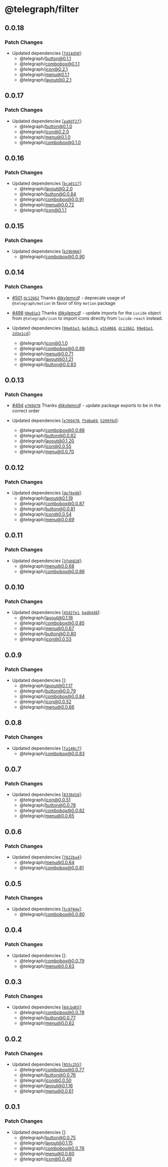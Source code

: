 # @telegraph/filter

## 0.0.18

### Patch Changes

- Updated dependencies [[`fd14d50`](https://github.com/knocklabs/telegraph/commit/fd14d509c3f3f76eafc07d08c73e30db79255a2e)]:
  - @telegraph/button@0.1.1
  - @telegraph/combobox@0.1.1
  - @telegraph/icon@0.2.1
  - @telegraph/menu@0.1.1
  - @telegraph/layout@0.2.1

## 0.0.17

### Patch Changes

- Updated dependencies [[`aa0df27`](https://github.com/knocklabs/telegraph/commit/aa0df2714578f411fd7c80ce3610713d6e77d053)]:
  - @telegraph/button@0.1.0
  - @telegraph/icon@0.2.0
  - @telegraph/menu@0.1.0
  - @telegraph/combobox@0.1.0

## 0.0.16

### Patch Changes

- Updated dependencies [[`bca0117`](https://github.com/knocklabs/telegraph/commit/bca011776c3b8b96e4f46a049578fcd7a167e052)]:
  - @telegraph/layout@0.2.0
  - @telegraph/button@0.0.84
  - @telegraph/combobox@0.0.91
  - @telegraph/menu@0.0.72
  - @telegraph/icon@0.1.1

## 0.0.15

### Patch Changes

- Updated dependencies [[`b29b966`](https://github.com/knocklabs/telegraph/commit/b29b966ae01a20e17d1839296ba5ba155e967621)]:
  - @telegraph/combobox@0.0.90

## 0.0.14

### Patch Changes

- [#501](https://github.com/knocklabs/telegraph/pull/501) [`dc12662`](https://github.com/knocklabs/telegraph/commit/dc12662f6f41697d976d0978871a567d564777e8) Thanks [@kylemcd](https://github.com/kylemcd)! - deprecate usage of `@telegraph/motion` in favor of tiny `motion` package

- [#498](https://github.com/knocklabs/telegraph/pull/498) [`99e01e3`](https://github.com/knocklabs/telegraph/commit/99e01e3dcf7508af0bfae14e9b62cccff7af3388) Thanks [@kylemcd](https://github.com/kylemcd)! - update imports for the `Lucide` object from `@telegraph/icon` to import icons directly from `lucide-react` instead.

- Updated dependencies [[`99e01e3`](https://github.com/knocklabs/telegraph/commit/99e01e3dcf7508af0bfae14e9b62cccff7af3388), [`6e5d6c3`](https://github.com/knocklabs/telegraph/commit/6e5d6c313f630f2095c7ef3622520daf8e3ab1e2), [`e554068`](https://github.com/knocklabs/telegraph/commit/e554068b0f9ca5a1e8fe9d6f27dd2a30373a3cc8), [`dc12662`](https://github.com/knocklabs/telegraph/commit/dc12662f6f41697d976d0978871a567d564777e8), [`99e01e3`](https://github.com/knocklabs/telegraph/commit/99e01e3dcf7508af0bfae14e9b62cccff7af3388), [`2d3e1cd`](https://github.com/knocklabs/telegraph/commit/2d3e1cddd8a6bfac7108e350649f81bdc18f57c8)]:
  - @telegraph/icon@0.1.0
  - @telegraph/combobox@0.0.89
  - @telegraph/menu@0.0.71
  - @telegraph/layout@0.1.21
  - @telegraph/button@0.0.83

## 0.0.13

### Patch Changes

- [#494](https://github.com/knocklabs/telegraph/pull/494) [`e769470`](https://github.com/knocklabs/telegraph/commit/e7694701fb63ebc65d9fe77d9a89c8f0bf557b67) Thanks [@kylemcd](https://github.com/kylemcd)! - update package exports to be in the correct order

- Updated dependencies [[`e769470`](https://github.com/knocklabs/telegraph/commit/e7694701fb63ebc65d9fe77d9a89c8f0bf557b67), [`f5d6a69`](https://github.com/knocklabs/telegraph/commit/f5d6a693e078dbfa1c99a78dc7b8ec6a9c34218a), [`5209f6d`](https://github.com/knocklabs/telegraph/commit/5209f6d6c8ed9d71d61c76c089541b14d3369a35)]:
  - @telegraph/combobox@0.0.88
  - @telegraph/button@0.0.82
  - @telegraph/layout@0.1.20
  - @telegraph/icon@0.0.55
  - @telegraph/menu@0.0.70

## 0.0.12

### Patch Changes

- Updated dependencies [[`def8e98`](https://github.com/knocklabs/telegraph/commit/def8e983fe8d90d3d35f8ffe81ceb9daa46e1b30)]:
  - @telegraph/layout@0.1.19
  - @telegraph/combobox@0.0.87
  - @telegraph/button@0.0.81
  - @telegraph/icon@0.0.54
  - @telegraph/menu@0.0.69

## 0.0.11

### Patch Changes

- Updated dependencies [[`3feb828`](https://github.com/knocklabs/telegraph/commit/3feb8288ac16a22544b52eb419061206a34247d4)]:
  - @telegraph/menu@0.0.68
  - @telegraph/combobox@0.0.86

## 0.0.10

### Patch Changes

- Updated dependencies [[`45d2fe1`](https://github.com/knocklabs/telegraph/commit/45d2fe1284b97f984fb08f118e25a9d6bc58c353), [`bad64d8`](https://github.com/knocklabs/telegraph/commit/bad64d8996ba2304dc84ca81d0393bff5844fc96)]:
  - @telegraph/layout@0.1.18
  - @telegraph/combobox@0.0.85
  - @telegraph/menu@0.0.67
  - @telegraph/button@0.0.80
  - @telegraph/icon@0.0.53

## 0.0.9

### Patch Changes

- Updated dependencies []:
  - @telegraph/layout@0.1.17
  - @telegraph/button@0.0.79
  - @telegraph/combobox@0.0.84
  - @telegraph/icon@0.0.52
  - @telegraph/menu@0.0.66

## 0.0.8

### Patch Changes

- Updated dependencies [[`fa140c7`](https://github.com/knocklabs/telegraph/commit/fa140c7af8fa30c06a9b65d365304d279055efd8)]:
  - @telegraph/combobox@0.0.83

## 0.0.7

### Patch Changes

- Updated dependencies [[`8338d18`](https://github.com/knocklabs/telegraph/commit/8338d18f02c1437fe5f7532bc6d9e3c0b43b03e1)]:
  - @telegraph/icon@0.0.51
  - @telegraph/button@0.0.78
  - @telegraph/combobox@0.0.82
  - @telegraph/menu@0.0.65

## 0.0.6

### Patch Changes

- Updated dependencies [[`7822ba4`](https://github.com/knocklabs/telegraph/commit/7822ba449d9c388bdea86615dbf2cb92c2638694)]:
  - @telegraph/menu@0.0.64
  - @telegraph/combobox@0.0.81

## 0.0.5

### Patch Changes

- Updated dependencies [[`5c0784e`](https://github.com/knocklabs/telegraph/commit/5c0784e3fc5198ae4a83ef5c09b7b8c57c8d264d)]:
  - @telegraph/combobox@0.0.80

## 0.0.4

### Patch Changes

- Updated dependencies []:
  - @telegraph/combobox@0.0.79
  - @telegraph/menu@0.0.63

## 0.0.3

### Patch Changes

- Updated dependencies [[`0dcbd65`](https://github.com/knocklabs/telegraph/commit/0dcbd65ba294edd97cdc4159533a8516433cd3c9)]:
  - @telegraph/combobox@0.0.78
  - @telegraph/button@0.0.77
  - @telegraph/menu@0.0.62

## 0.0.2

### Patch Changes

- Updated dependencies [[`955c255`](https://github.com/knocklabs/telegraph/commit/955c25512468a67717de9e56a6b49f72ff53279e)]:
  - @telegraph/combobox@0.0.77
  - @telegraph/button@0.0.76
  - @telegraph/icon@0.0.50
  - @telegraph/layout@0.1.16
  - @telegraph/menu@0.0.61

## 0.0.1

### Patch Changes

- Updated dependencies []:
  - @telegraph/button@0.0.75
  - @telegraph/layout@0.1.15
  - @telegraph/combobox@0.0.76
  - @telegraph/menu@0.0.60
  - @telegraph/icon@0.0.49
